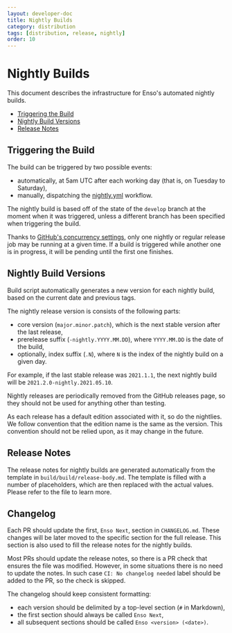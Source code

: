 ```yaml
---
layout: developer-doc
title: Nightly Builds
category: distribution
tags: [distribution, release, nightly]
order: 10
---
```


# Nightly Builds

This document describes the infrastructure for Enso's automated nightly builds.

<!-- MarkdownTOC levels="2,3" autolink="true" -->

- [Triggering the Build](#triggering-the-build)
- [Nightly Build Versions](#nightly-build-versions)
- [Release Notes](#release-notes)

<!-- /MarkdownTOC -->

## Triggering the Build

The build can be triggered by two possible events:

- automatically, at 5am UTC after each working day (that is, on Tuesday to
  Saturday),
- manually, dispatching the
  [nightly.yml](https://github.com/enso-org/enso/actions/workflows/nightly.yml)
  workflow.

The nightly build is based off of the state of the `develop` branch at the
moment when it was triggered, unless a different branch has been specified when
triggering the build.

Thanks to
[GitHub's concurrency settings](https://docs.github.com/en/actions/reference/workflow-syntax-for-github-actions#concurrency),
only one nightly or regular release job may be running at a given time. If a
build is triggered while another one is in progress, it will be pending until
the first one finishes.

## Nightly Build Versions

Build script automatically generates a new version for each nightly build, based
on the current date and previous tags.

The nightly release version is consists of the following parts:

- core version (`major.minor.patch`), which is the next stable version after the
  last release,
- prerelease suffix (`-nightly.YYYY.MM.DD`), where `YYYY.MM.DD` is the date of
  the build,
- optionally, index suffix (`.N`), where `N` is the index of the nightly build
  on a given day.

For example, if the last stable release was `2021.1.1`, the next nightly build
will be `2021.2.0-nightly.2021.05.10`.

Nightly releases are periodically removed from the GitHub releases page, so they
should not be used for anything other than testing.

As each release has a default edition associated with it, so do the nightlies.
We follow convention that the edition name is the same as the version. This
convention should not be relied upon, as it may change in the future.

## Release Notes

The release notes for nightly builds are generated automatically from the
template in `build/build/release-body.md`. The template is filled with a number
of placeholders, which are then replaced with the actual values. Please refer to
the file to learn more.

## Changelog

Each PR should update the first, `Enso Next`, section in `CHANGELOG.md`. These
changes will be later moved to the specific section for the full release. This
section is also used to fill the release notes for the nightly builds.

Most PRs should update the release notes, so there is a PR check that ensures
the file was modified. However, in some situations there is no need to update
the notes. In such case `CI: No changelog needed` label should be added to the
PR, so the check is skipped.

The changelog should keep consistent formatting:

- each version should be delimited by a top-level section (`#` in Markdown),
- the first section should always be called `Enso Next`,
- all subsequent sections should be called `Enso <version> (<date>)`.
